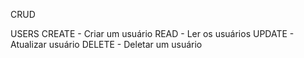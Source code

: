 CRUD

USERS
CREATE - Criar um usuário
READ - Ler os usuários
UPDATE - Atualizar usuário
DELETE - Deletar um usuário
